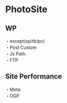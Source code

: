# PhotoSite  

## WP  
・except(sp/tb/pc)  
・Post Custom  
・Js Path  
・FTP

## Site Performance
・Meta  
・OGP
